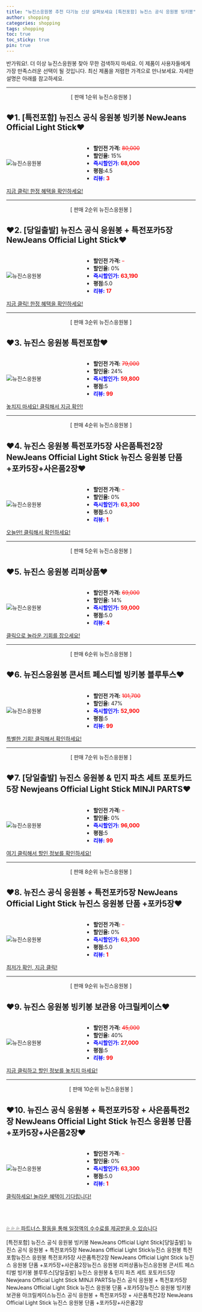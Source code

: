 ```yaml
---
title: "뉴진스응원봉 추천 다기능 신상 살펴보세요 [특전포함] 뉴진스 공식 응원봉 빙키봉"
author: shopping
categories: shopping
tags: shopping
toc: true
toc_sticky: true
pin: true
---
```

반가워요!. 더 이상 뉴진스응원봉 찾아 무한 검색하지 마세요. 이 제품이 사용자들에게 가장 만족스러운 선택이 될 것입니다. 최신 제품을 저렴한 가격으로 만나보세요. 자세한 설명은 아래를 참고하세요.

---
<p class="toplist" style="margin: 0 auto; display: block; width: fit-content;">[ 판매 1순위 뉴진스응원봉 ]</p>

<h2><strong>❤️1. [특전포함] 뉴진스 공식 응원봉 빙키봉 NewJeans Official Light Stick❤️</strong></h2>

<div style="display: flex; align-items: center;">
    <div style="flex: 0.4;">
        <img src="https://thumbnail7.coupangcdn.com/thumbnails/remote/230x230ex/image/vendor_inventory/0236/323e618a77e5b2d7055d3ae8b4bd8523ae58196f153f09f63bb3fcaeefc6.jpg" alt="뉴진스응원봉" style="max-width: 100%;">
    </div>
    <div style="flex: 0.6; margin-left: 10px;">
        <ul>
            <li><strong>할인전 가격:</strong> <del style="color: red;">80,000</del></li>
            <li><strong>할인율:</strong> 15%</li>
            <li><span style='color:blue'><strong>즉시할인가:</strong></span> <span style='color:red'><strong>68,000</strong></span></li>
            <li><strong>평점:</strong>4.5</li>
            <li><span style='color:blue'><strong>리뷰:</strong></span> <span style='color:red'><strong>3</strong></span></li>
        </ul>
    </div>
</div>
<div class="center">
    <a href="https://selin100587001.github.io?lptag=AF9450613&subid=githubio&pageKey=7939029783&traceid=V0-153&itemId=21860624214&vendorItemId=88908862038" class="myButton">
        지금 클릭! 한정 혜택을 확인하세요!
    </a>
</div>


---
<p class="toplist" style="margin: 0 auto; display: block; width: fit-content;">[ 판매 2순위 뉴진스응원봉 ]</p>

<h2><strong>❤️2. [당일출발] 뉴진스 공식 응원봉 + 특전포카5장 NewJeans Official Light Stick❤️</strong></h2>

<div style="display: flex; align-items: center;">
    <div style="flex: 0.4;">
        <img src="https://thumbnail9.coupangcdn.com/thumbnails/remote/230x230ex/image/vendor_inventory/2792/141d6efe444342fcd0931084544f811d995df1abb3701040d7ff13475553.jpg" alt="뉴진스응원봉" style="max-width: 100%;">
    </div>
    <div style="flex: 0.6; margin-left: 10px;">
        <ul>
            <li><strong>할인전 가격:</strong> <del style="color: red;">-</del></li>
            <li><strong>할인율:</strong> 0%</li>
            <li><span style='color:blue'><strong>즉시할인가:</strong></span> <span style='color:red'><strong>63,190</strong></span></li>
            <li><strong>평점:</strong>5.0</li>
            <li><span style='color:blue'><strong>리뷰:</strong></span> <span style='color:red'><strong>17</strong></span></li>
        </ul>
    </div>
</div>
<div class="center">
    <a href="https://selin100587001.github.io?lptag=AF9450613&subid=githubio&pageKey=7254806847&traceid=V0-153&itemId=18463576190&vendorItemId=87915514063" class="myButton">
        지금 클릭! 한정 혜택을 확인하세요!
    </a>
</div>


---
<p class="toplist" style="margin: 0 auto; display: block; width: fit-content;">[ 판매 3순위 뉴진스응원봉 ]</p>

<h2><strong>❤️3. 뉴진스 응원봉 특전포함❤️</strong></h2>

<div style="display: flex; align-items: center;">
    <div style="flex: 0.4;">
        <img src="https://thumbnail9.coupangcdn.com/thumbnails/remote/230x230ex/image/vendor_inventory/4d19/3649abf86154fa3c097e6c24e3a9ab3b090faad1e8eb447cebbb8a09bd89.png" alt="뉴진스응원봉" style="max-width: 100%;">
    </div>
    <div style="flex: 0.6; margin-left: 10px;">
        <ul>
            <li><strong>할인전 가격:</strong> <del style="color: red;">79,000</del></li>
            <li><strong>할인율:</strong> 24%</li>
            <li><span style='color:blue'><strong>즉시할인가:</strong></span> <span style='color:red'><strong>59,800</strong></span></li>
            <li><strong>평점:</strong>5</li>
            <li><span style='color:blue'><strong>리뷰:</strong></span> <span style='color:red'><strong>99</strong></span></li>
        </ul>
    </div>
</div>
<div class="center">
    <a href="https://selin100587001.github.io?lptag=AF9450613&subid=githubio&pageKey=8033198636&traceid=V0-153&itemId=22467735796&vendorItemId=89510700251" class="myButton">
        놓치지 마세요! 클릭해서 지금 확인!
    </a>
</div>


---
<p class="toplist" style="margin: 0 auto; display: block; width: fit-content;">[ 판매 4순위 뉴진스응원봉 ]</p>

<h2><strong>❤️4. 뉴진스 응원봉 특전포카5장 사은품특전2장 NewJeans Official Light Stick 뉴진스 응원봉 단품 +포카5장+사은품2장❤️</strong></h2>

<div style="display: flex; align-items: center;">
    <div style="flex: 0.4;">
        <img src="https://thumbnail10.coupangcdn.com/thumbnails/remote/230x230ex/image/vendor_inventory/8812/41a92334c16aafd76201c2caf37fe5fbb7e8a344fb8a8a2878ec4ac754a0.jpg" alt="뉴진스응원봉" style="max-width: 100%;">
    </div>
    <div style="flex: 0.6; margin-left: 10px;">
        <ul>
            <li><strong>할인전 가격:</strong> <del style="color: red;">-</del></li>
            <li><strong>할인율:</strong> 0%</li>
            <li><span style='color:blue'><strong>즉시할인가:</strong></span> <span style='color:red'><strong>63,300</strong></span></li>
            <li><strong>평점:</strong>5.0</li>
            <li><span style='color:blue'><strong>리뷰:</strong></span> <span style='color:red'><strong>1</strong></span></li>
        </ul>
    </div>
</div>
<div class="center">
    <a href="https://selin100587001.github.io?lptag=AF9450613&subid=githubio&pageKey=8087845993&traceid=V0-153&itemId=22831131948&vendorItemId=89865891228" class="myButton">
        오늘만! 클릭해서 확인하세요!
    </a>
</div>


---
<p class="toplist" style="margin: 0 auto; display: block; width: fit-content;">[ 판매 5순위 뉴진스응원봉 ]</p>

<h2><strong>❤️5. 뉴진스 응원봉 리퍼상품❤️</strong></h2>

<div style="display: flex; align-items: center;">
    <div style="flex: 0.4;">
        <img src="https://thumbnail9.coupangcdn.com/thumbnails/remote/230x230ex/image/vendor_inventory/295f/edbe4cfa9985f624eae88f15c2cf00a6196e8387ef65605fd42357d9cae7.png" alt="뉴진스응원봉" style="max-width: 100%;">
    </div>
    <div style="flex: 0.6; margin-left: 10px;">
        <ul>
            <li><strong>할인전 가격:</strong> <del style="color: red;">69,000</del></li>
            <li><strong>할인율:</strong> 14%</li>
            <li><span style='color:blue'><strong>즉시할인가:</strong></span> <span style='color:red'><strong>59,000</strong></span></li>
            <li><strong>평점:</strong>5.0</li>
            <li><span style='color:blue'><strong>리뷰:</strong></span> <span style='color:red'><strong>4</strong></span></li>
        </ul>
    </div>
</div>
<div class="center">
    <a href="https://selin100587001.github.io?lptag=AF9450613&subid=githubio&pageKey=7527810134&traceid=V0-153&itemId=19758126013&vendorItemId=88178256484" class="myButton">
        클릭으로 놀라운 기회를 잡으세요!
    </a>
</div>


---
<p class="toplist" style="margin: 0 auto; display: block; width: fit-content;">[ 판매 6순위 뉴진스응원봉 ]</p>

<h2><strong>❤️6. 뉴진스응원봉 콘서트 페스티벌 빙키봉 블루투스❤️</strong></h2>

<div style="display: flex; align-items: center;">
    <div style="flex: 0.4;">
        <img src="https://thumbnail8.coupangcdn.com/thumbnails/remote/230x230ex/image/vendor_inventory/d425/0f10be3ea57dbc932872a3b57962771d501608a079d6574ecfb7cf3a4763.jpg" alt="뉴진스응원봉" style="max-width: 100%;">
    </div>
    <div style="flex: 0.6; margin-left: 10px;">
        <ul>
            <li><strong>할인전 가격:</strong> <del style="color: red;">101,700</del></li>
            <li><strong>할인율:</strong> 47%</li>
            <li><span style='color:blue'><strong>즉시할인가:</strong></span> <span style='color:red'><strong>52,900</strong></span></li>
            <li><strong>평점:</strong>5</li>
            <li><span style='color:blue'><strong>리뷰:</strong></span> <span style='color:red'><strong>99</strong></span></li>
        </ul>
    </div>
</div>
<div class="center">
    <a href="https://selin100587001.github.io?lptag=AF9450613&subid=githubio&pageKey=7809335203&traceid=V0-153&itemId=21177961702&vendorItemId=88239403327" class="myButton">
        특별한 기회! 클릭해서 확인하세요!
    </a>
</div>


---
<p class="toplist" style="margin: 0 auto; display: block; width: fit-content;">[ 판매 7순위 뉴진스응원봉 ]</p>

<h2><strong>❤️7. [당일출발] 뉴진스 응원봉 & 민지 파츠 세트 포토카드5장 Newjeans Official Light Stick MINJI PARTS❤️</strong></h2>

<div style="display: flex; align-items: center;">
    <div style="flex: 0.4;">
        <img src="https://thumbnail6.coupangcdn.com/thumbnails/remote/230x230ex/image/vendor_inventory/c590/a563bf6d35d0f0d67e3b6a6b52cfd4bf07817cbfbd5f316a8eba4c4a9678.jpg" alt="뉴진스응원봉" style="max-width: 100%;">
    </div>
    <div style="flex: 0.6; margin-left: 10px;">
        <ul>
            <li><strong>할인전 가격:</strong> <del style="color: red;">-</del></li>
            <li><strong>할인율:</strong> 0%</li>
            <li><span style='color:blue'><strong>즉시할인가:</strong></span> <span style='color:red'><strong>96,000</strong></span></li>
            <li><strong>평점:</strong>5</li>
            <li><span style='color:blue'><strong>리뷰:</strong></span> <span style='color:red'><strong>99</strong></span></li>
        </ul>
    </div>
</div>
<div class="center">
    <a href="https://selin100587001.github.io?lptag=AF9450613&subid=githubio&pageKey=7743881115&traceid=V0-153&itemId=20841406755&vendorItemId=87909134111" class="myButton">
        여기 클릭해서 할인 정보를 확인하세요!
    </a>
</div>


---
<p class="toplist" style="margin: 0 auto; display: block; width: fit-content;">[ 판매 8순위 뉴진스응원봉 ]</p>

<h2><strong>❤️8. 뉴진스 공식 응원봉 + 특전포카5장 NewJeans Official Light Stick 뉴진스 응원봉 단품 +포카5장❤️</strong></h2>

<div style="display: flex; align-items: center;">
    <div style="flex: 0.4;">
        <img src="https://thumbnail9.coupangcdn.com/thumbnails/remote/230x230ex/image/vendor_inventory/2792/141d6efe444342fcd0931084544f811d995df1abb3701040d7ff13475553.jpg" alt="뉴진스응원봉" style="max-width: 100%;">
    </div>
    <div style="flex: 0.6; margin-left: 10px;">
        <ul>
            <li><strong>할인전 가격:</strong> <del style="color: red;">-</del></li>
            <li><strong>할인율:</strong> 0%</li>
            <li><span style='color:blue'><strong>즉시할인가:</strong></span> <span style='color:red'><strong>63,300</strong></span></li>
            <li><strong>평점:</strong>5.0</li>
            <li><span style='color:blue'><strong>리뷰:</strong></span> <span style='color:red'><strong>1</strong></span></li>
        </ul>
    </div>
</div>
<div class="center">
    <a href="https://selin100587001.github.io?lptag=AF9450613&subid=githubio&pageKey=7761232192&traceid=V0-153&itemId=20930291262&vendorItemId=87997034046" class="myButton">
        최저가 확인, 지금 클릭!
    </a>
</div>


---
<p class="toplist" style="margin: 0 auto; display: block; width: fit-content;">[ 판매 9순위 뉴진스응원봉 ]</p>

<h2><strong>❤️9. 뉴진스 응원봉 빙키봉 보관용 아크릴케이스❤️</strong></h2>

<div style="display: flex; align-items: center;">
    <div style="flex: 0.4;">
        <img src="https://thumbnail6.coupangcdn.com/thumbnails/remote/230x230ex/image/vendor_inventory/992c/ac3816df5b6536fac2eb83f0a79774455abf378b285bdbf9296a480e6571.jpg" alt="뉴진스응원봉" style="max-width: 100%;">
    </div>
    <div style="flex: 0.6; margin-left: 10px;">
        <ul>
            <li><strong>할인전 가격:</strong> <del style="color: red;">45,000</del></li>
            <li><strong>할인율:</strong> 40%</li>
            <li><span style='color:blue'><strong>즉시할인가:</strong></span> <span style='color:red'><strong>27,000</strong></span></li>
            <li><strong>평점:</strong>5</li>
            <li><span style='color:blue'><strong>리뷰:</strong></span> <span style='color:red'><strong>99</strong></span></li>
        </ul>
    </div>
</div>
<div class="center">
    <a href="https://selin100587001.github.io?lptag=AF9450613&subid=githubio&pageKey=7984318482&traceid=V0-153&itemId=22169399780&vendorItemId=89215819603" class="myButton">
        지금 클릭하고 할인 정보를 놓치지 마세요!
    </a>
</div>


---
<p class="toplist" style="margin: 0 auto; display: block; width: fit-content;">[ 판매 10순위 뉴진스응원봉 ]</p>

<h2><strong>❤️10. 뉴진스 공식 응원봉 + 특전포카5장 + 사은품특전2장 NewJeans Official Light Stick 뉴진스 응원봉 단품 +포카5장+사은품2장❤️</strong></h2>

<div style="display: flex; align-items: center;">
    <div style="flex: 0.4;">
        <img src="https://thumbnail10.coupangcdn.com/thumbnails/remote/230x230ex/image/vendor_inventory/8812/41a92334c16aafd76201c2caf37fe5fbb7e8a344fb8a8a2878ec4ac754a0.jpg" alt="뉴진스응원봉" style="max-width: 100%;">
    </div>
    <div style="flex: 0.6; margin-left: 10px;">
        <ul>
            <li><strong>할인전 가격:</strong> <del style="color: red;">-</del></li>
            <li><strong>할인율:</strong> 0%</li>
            <li><span style='color:blue'><strong>즉시할인가:</strong></span> <span style='color:red'><strong>63,300</strong></span></li>
            <li><strong>평점:</strong>5.0</li>
            <li><span style='color:blue'><strong>리뷰:</strong></span> <span style='color:red'><strong>1</strong></span></li>
        </ul>
    </div>
</div>
<div class="center">
    <a href="https://selin100587001.github.io?lptag=AF9450613&subid=githubio&pageKey=8042192206&traceid=V0-153&itemId=22522955681&vendorItemId=89564999699" class="myButton">
        클릭하세요! 놀라운 혜택이 기다립니다!
    </a>
</div>

<br><br><br>[💦 💦 💦 파트너스 활동을 통해 일정액의 수수료를 제공받을 수 있습니다](https://link.coupang.com/a/bcpT2c)<br><br>[특전포함] 뉴진스 공식 응원봉 빙키봉 NewJeans Official Light Stick[당일출발] 뉴진스 공식 응원봉 + 특전포카5장 NewJeans Official Light Stick뉴진스 응원봉 특전포함뉴진스 응원봉 특전포카5장 사은품특전2장 NewJeans Official Light Stick 뉴진스 응원봉 단품 +포카5장+사은품2장뉴진스 응원봉 리퍼상품뉴진스응원봉 콘서트 페스티벌 빙키봉 블루투스[당일출발] 뉴진스 응원봉 & 민지 파츠 세트 포토카드5장 Newjeans Official Light Stick MINJI PARTS뉴진스 공식 응원봉 + 특전포카5장 NewJeans Official Light Stick 뉴진스 응원봉 단품 +포카5장뉴진스 응원봉 빙키봉 보관용 아크릴케이스뉴진스 공식 응원봉 + 특전포카5장 + 사은품특전2장 NewJeans Official Light Stick 뉴진스 응원봉 단품 +포카5장+사은품2장